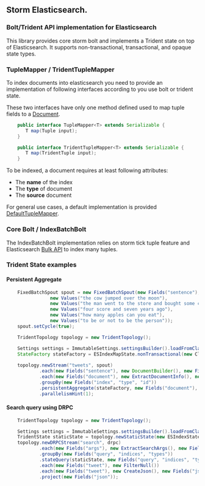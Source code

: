 Storm Elasticsearch.
-------------------

### Bolt/Trident API implementation for Elasticsearch

This library provides core storm bolt and implements a Trident state on top of Elasticsearch.
It supports non-transactional, transactional, and opaque state types.

### TupleMapper / TridentTupleMapper
To index documents into elasticsearch you need to provide an implementation of following interfaces according to
you use bolt or trident state.

These two interfaces have only one method defined used to map tuple fields to a [Document](https://github.com/fhussonnois/storm-trident-elasticsearch/blob/master/src/main/java/com/github/fhuss/storm/elasticsearch/Document.java).

```java
    public interface TupleMapper<T> extends Serializable {
       T map(Tuple input);
    }
```

```java
    public interface TridentTupleMapper<T> extends Serializable {
       T map(TridentTuple input);
    }
```

To be indexed, a document requires at least following attributes:

- The **name** of the index
- The **type** of document
- The **source** document
    
For general use cases, a default implementation is provided [DefaultTupleMapper](https://github.com/fhussonnois/storm-trident-elasticsearch/blob/master/src/main/java/com/github/fhuss/storm/elasticsearch/mapper/impl/DefaultTupleMapper.java).

### Core Bolt / IndexBatchBolt
The IndexBatchBolt implementation relies on storm tick tuple feature and Elasticsearch [Bulk API](http://www.elasticsearch.org/guide/en/elasticsearch/reference/current/docs-bulk.html) to 
index many tuples.

### Trident State examples
#### Persistent Aggregate

```java
    FixedBatchSpout spout = new FixedBatchSpout(new Fields("sentence"), 3,
                new Values("the cow jumped over the moon"),
                new Values("the man went to the store and bought some candy"),
                new Values("four score and seven years ago"),
                new Values("how many apples can you eat"),
                new Values("to be or not to be the person"));
    spout.setCycle(true);

    TridentTopology topology = new TridentTopology();

    Settings settings = ImmutableSettings.settingsBuilder().loadFromClasspath("elasticsearch.yml").build();
    StateFactory stateFactory = ESIndexMapState.nonTransactional(new ClientFactory.LocalTransport(settings.getAsMap()), Tweet.class);
        
    topology.newStream("tweets", spout)
            .each(new Fields("sentence"), new DocumentBuilder(), new Fields("document"))
            .each(new Fields("document"), new ExtractDocumentInfo(), new Fields("id", "index", "type"))
            .groupBy(new Fields("index", "type", "id"))
            .persistentAggregate(stateFactory, new Fields("document"), new TweetBuilder(), new Fields("tweet"))
            .parallelismHint(1);
```

#### Search query using DRPC
```java
    TridentTopology topology = new TridentTopology();

    Settings settings = ImmutableSettings.settingsBuilder().loadFromClasspath("elasticsearch.yml").build();
    TridentState staticState = topology.newStaticState(new ESIndexState.Factory<>(new LocalTransport(settings.getAsMap()), Tweet.class));
    topology.newDRPCStream("search", drpc)
            .each(new Fields("args"), new ExtractSearchArgs(), new Fields("query", "indices", "types"))
            .groupBy(new Fields("query", "indices", "types"))
            .stateQuery(staticState, new Fields("query", "indices", "types"), new QuerySearchIndexQuery(), new Fields("tweet"))
            .each(new Fields("tweet"), new FilterNull())
            .each(new Fields("tweet"), new CreateJson(), new Fields("json"))
            .project(new Fields("json"));
```